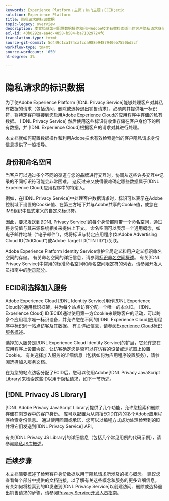 ```yaml
---
keywords: Experience Platform；主页；热门主题；ECID;ecid
solution: Experience Platform
title: 隐私请求的标识数据
topic-legacy: overview
description: 本文档就如何配置数据操作和利用Adobe技术有效检索适当的客户隐私请求身份信息提供了一般指导。
exl-id: 43b0292a-ea4d-4858-b584-ba71029724f6
translation-type: tm+mt
source-git-commit: 5d449c1ca174cafcca988e9487940eb7550bd5cf
workflow-type: tm+mt
source-wordcount: '650'
ht-degree: 3%

---
```


# 隐私请求的标识数据

为了使Adobe Experience Platform [!DNL Privacy Service]能够处理客户对其私有数据的请求（包括访问、删除或选择退出销售请求），必须向其提供唯一标识符，将特定客户链接到您启用Adobe Experience Cloud的应用程序中存储的私有数据。 [!DNL Privacy Service] 然后使用这些标识符收集存储在客户身份下的所有数据，并 [!DNL Experience Cloud]根据客户的请求对其进行处理。

本文档就如何配置数据操作和利用Adobe技术有效检索适当的客户隐私请求身份信息提供了一般指导。

## 身份和命名空间

当客户可以通过多个不同的渠道与您的品牌进行交互时，协调从这些许多交互中记录的不同标识符可能会非常困难。 这反过来又使得很难确定哪些数据属于[!DNL Experience Cloud]应用程序中的特定人。

例如，在[!DNL Privacy Service]中处理客户数据请求时，标识可以表示在Adobe控制域下设置的Cookie值、在第三方域下并与Adobe共享的Cookie值，或您在IMS组织中显式定义的自定义标识符。

因此，要求发送到[!DNL Privacy Service]的每个身份都附带一个命名空间，通过将身份值与其来源系统相关来提供上下文。 命名空间可以表示一个通用概念，如电子邮件地址（“电子邮件”），或将标识与特定应用程序(如Adobe Advertising Cloud ID(“AdCloud”)或Adobe Target ID(“TNTID”))关联。

Adobe Experience Platform Identity Service维护全局定义和用户定义标识命名空间的存储。 有关命名空间的详细信息，请参阅[标识命名空间概述](../identity-service/namespaces.md)。 有关[!DNL Privacy Service]中常用的标准命名空间和命名空间限定符的列表，请参阅开发人员指南中的[附录部分](api/appendix.md)。

## ECID和选择加入服务

Adobe Experience Cloud [!DNL Identity Service]用作[!DNL Experience Cloud]的通用标识框架，并为每个站点访客分配一个唯一的永久ID。 [!DNL Experience Cloud] ID(ECID)通过使用第一方Cookie来跟踪客户的活动，可以跨多个应用程序唯一标识设备，并允许您在不同的[!DNL Experience Cloud]应用程序中标识同一站点访客及其数据。 有关详细信息，请参阅[Experience Cloud标识服务概述](https://docs.adobe.com/content/help/zh-Hans/id-service/using/intro/overview.html)。

选择加入服务是[!DNL Experience Cloud Identity Service]的扩展，它允许您在应用程序上设置协议，让访客确定您是否可以在访客的设备或浏览器上设置Cookie。 有关选择加入服务的详细信息（包括如何为应用程序设置服务），请参阅[选择加入服务文档](https://docs.adobe.com/content/help/zh-Hans/id-service/using/implementation/opt-in-service/optin-overview.html)。

在为您的站点访客分配了ECID后，您可以使用Adobe[!DNL Privacy JavaScript Library]来检索这些ID以用于隐私请求，如下一节所述。

## [!DNL Privacy JS Library]

[!DNL Adobe Privacy JavaScript Library]提供了几个功能，允许您检索和删除存储在浏览器中的客户身份。 库可以配置为从包括ECID在内的多个Adobe应用程序检索身份信息。 通过使用回调或承诺，您可以以编程方式成功处理检索到的ID并将它们发送到[!DNL Privacy Service] API。

有关[!DNL Privacy JS Library]的详细信息（包括几个常见用例的代码示例），请参阅[隐私JS库概述](js-library.md)。

## 后续步骤

本文档简要概述了检索客户身份数据以用于隐私请求所涉及的核心概念。 建议您查看每个部分中提供的文档链接，以了解有关这些概念和服务的更多详细信息。 有关如何将检索到的ID发送到[!DNL Privacy Service]以创建访问、删除或选择退出销售请求的步骤，请参阅[Privacy Service开发人员指南](api/getting-started.md)。
